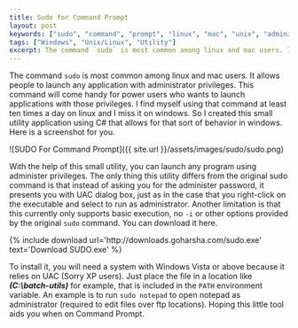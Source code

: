 ```yaml
---
title: Sudo for Command Prompt
layout: post
keywords: ["sudo", "command", "prompt", "linux", "mac", "unix", "administrator"]
tags: ["Windows", "Unix/Linux", "Utility"]
excerpt: The command `sudo` is most common among linux and mac users. It allows people to launch any application with administrator privileges. This command will come handy for power users who wants to launch applications with those privileges. I find myself using that command atleast ten times a day on linux and I miss it on windows. So I created this small utility application using C# that allows for that sort of behavior in windows.
---
```


The command `sudo` is most common among linux and mac users. It allows people to launch any application with administrator privileges. This command will come handy for power users who wants to launch applications with those privileges. I find myself using that command at least ten times a day on linux and I miss it on windows. So I created this small utility application using C# that allows for that sort of behavior in windows. Here is a screenshot for you.

<div class="text-center" markdown='1'>
![SUDO For Command Prompt]({{ site.url }}/assets/images/sudo/sudo.png)
</div>

With the help of this small utility, you can launch any program using administer privileges. The only thing this utility differs from the original sudo command is that instead of asking you for the administer password, it presents you with UAC dialog box, just as in the case that you right-click on the executable and select to run as administrator. Another limitation is that this currently only supports basic execution, no `-i` or other options provided by the original `sudo` command. You can download it here.

<div class="text-center">
{% include download url='http://downloads.goharsha.com/sudo.exe' text='Download SUDO.exe' %}
</div>

To install it, you will need a system with Windows Vista or above because it relies on UAC (Sorry XP users). Just place the file in a location like _**(C:\batch-utils)**_ for example, that is included in the `PATH` environment variable. An example is to run `sudo notepad` to open notepad as administrator (required to edit files over ftp locations). Hoping this little tool aids you when on Command Prompt.
